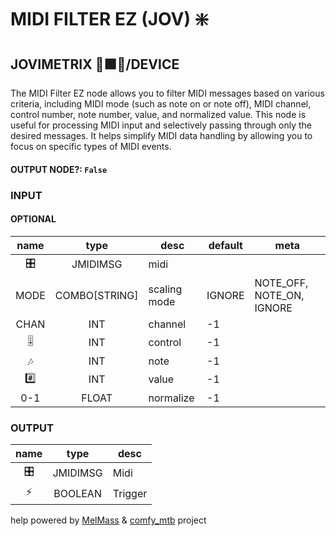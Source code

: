 # MIDI FILTER EZ (JOV) ❇️

## JOVIMETRIX 🔺🟩🔵/DEVICE

The MIDI Filter EZ node allows you to filter MIDI messages based on various criteria, including MIDI mode (such as note on or note off), MIDI channel, control number, note number, value, and normalized value. This node is useful for processing MIDI input and selectively passing through only the desired messages. It helps simplify MIDI data handling by allowing you to focus on specific types of MIDI events.

#### OUTPUT NODE?: `False`

### INPUT

#### OPTIONAL

name|type|desc|default|meta
:---:|:---:|---|---|---
🎛️|JMIDIMSG|midi||
MODE|COMBO[STRING]|scaling mode|IGNORE|NOTE_OFF, NOTE_ON, IGNORE
CHAN|INT|channel|-1|
🎚️|INT|control|-1|
🎶|INT|note|-1|
#️⃣|INT|value|-1|
0-1|FLOAT|normalize|-1|

### OUTPUT

name|type|desc
:---:|:---:|---
🎛️|JMIDIMSG|Midi
⚡|BOOLEAN|Trigger

help powered by [MelMass](https://github.com/melMass) & [comfy_mtb](https://github.com/melMass/comfy_mtb) project